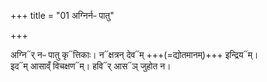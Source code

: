 +++
title = "01 अग्निर्नᳶ पातु"

+++

अग्नि᳓र् नᳶ पातु कृ᳓त्तिकाः। न᳓क्षत्रन् देव᳓म् +++(=द्योतमानम्)+++ इन्द्रिय᳓म्।  
इद᳓म् आसाव्ँ विचक्षण᳓म्। हवि᳓र् आस᳓ञ् जुहोत न।
